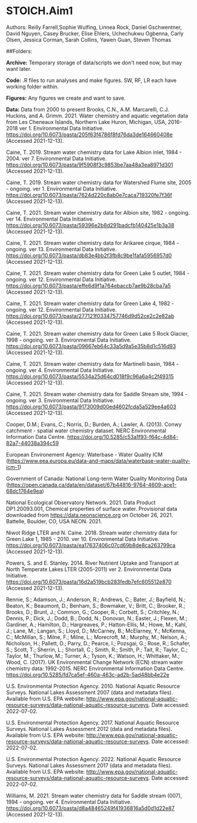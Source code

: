 # STOICH.Aim1

Authors: Reilly Farrell,Sophie Wulfing, Linnea Rock, Daniel Gschwentner, David Nguyen, Casey Brucker, Elise Ehlers, Uchechukwu Ogbenna, Carly Olsen, Jessica Corman, Sarah Collins, Yawen Guan, Steven Thomas

##Folders:

**Archive:** Temporary storage of data/scripts we don't need now, but may want later.

**Code:** .R files to run analyses and make figures. SW, RF, LR each have working folder within.

**Figures:** Any figures we create and want to save. 

**Data:**  Data from 2000 to present 
Brooks, C.N., A.M. Marcarelli, C.J. Huckins, and A. Grimm. 2021. Water chemistry and aquatic vegetation data from Les Cheneaux Islands, Northern Lake Huron, Michigan, USA, 2016-2018 ver 1. Environmental Data Initiative. https://doi.org/10.6073/pasta/205f63f4786f8fd76da3de164660408e (Accessed 2021-12-13).
 
Caine, T. 2019. Stream water chemistry data for Lake Albion inlet, 1984 - 2004. ver 7. Environmental Data Initiative. https://doi.org/10.6073/pasta/9f5908f3c9853be7aa48a3ea8971d301 (Accessed 2021-12-13).

Caine, T. 2019. Stream water chemistry data for Watershed Flume site, 2005 - ongoing. ver 1. Environmental Data Initiative. https://doi.org/10.6073/pasta/7624d220c8ab0e7caca719320fe7f36f (Accessed 2021-12-13).
     
Caine, T. 2021. Stream water chemistry data for Albion site, 1982 - ongoing. ver 14. Environmental Data Initiative. https://doi.org/10.6073/pasta/59396e2b8d291badcfb140425e1b3a38 (Accessed 2021-12-13).

Caine, T. 2021. Stream water chemistry data for Arikaree cirque, 1984 - ongoing. ver 13. Environmental Data Initiative. https://doi.org/10.6073/pasta/db83e4bb2f3fb8c9be1fafa5956957d0 (Accessed 2021-12-13).
   
Caine, T. 2021. Stream water chemistry data for Green Lake 5 outlet, 1984 - ongoing. ver 12. Environmental Data Initiative. https://doi.org/10.6073/pasta/effe6d9f1a764ebaccb7ae9b28cba7a5 (Accessed 2021-12-13).

Caine, T. 2021. Stream water chemistry data for Green Lake 4, 1982 - ongoing. ver 12. Environmental Data Initiative. https://doi.org/10.6073/pasta/277121f0334757746d9d52ce2c2e82ab (Accessed 2021-12-13).

Caine, T. 2021. Stream water chemistry data for Green Lake 5 Rock Glacier, 1998 - ongoing. ver 3. Environmental Data Initiative. https://doi.org/10.6073/pasta/09667eb64c33a5d9a5e35b8d1c516d93 (Accessed 2021-12-13).
 
Caine, T. 2021. Stream water chemistry data for Martinelli basin, 1984 - ongoing. ver 4. Environmental Data Initiative. https://doi.org/10.6073/pasta/5534a25d64cd018f9c96a6a4c2f49315 (Accessed 2021-12-13).

Caine, T. 2021. Stream water chemistry data for Saddle Stream site, 1994 - ongoing. ver 3. Environmental Data Initiative. https://doi.org/10.6073/pasta/9173009d00ed4602fcda5a529ee4a603 (Accessed 2021-12-13).

Cooper, D.M.; Evans, C.; Norris, D.; Burden, A.; Lawler, A. (2013). Conwy catchment - spatial water chemistry dataset. NERC Environmental Information Data Centre. https://doi.org/10.5285/c53a1f93-f64c-4d84-82a7-44038a394c59

European Environement Agency: Waterbase - Water Quality ICM (https://www.eea.europa.eu/data-and-maps/data/waterbase-water-quality-icm-1)

Government of Canada: National Long-term Water Quality Monitoring Data (https://open.canada.ca/data/en/dataset/67b44816-9764-4609-ace1-68dc1764e9ea)

National Ecological Observatory Network. 2021. Data Product DP1.20093.001, Chemical properties of surface water. Provisional data downloaded from https://data.neonscience.org on October 26, 2021. Battelle, Boulder, CO, USA NEON. 2021.

Niwot Ridge LTER and N. Caine. 2018. Stream water chemistry data for Green Lake 1, 1985 - 2010. ver 10. Environmental Data Initiative. https://doi.org/10.6073/pasta/ea17637406c07cd69b8de8ca263799ca (Accessed 2021-12-13).

Powers, S. and E. Stanley. 2014. River Nutrient Uptake and Transport at North Temperate Lakes LTER (2005-2011) ver 2. Environmental Data Initiative. https://doi.org/10.6073/pasta/16d2a519bcb283fedb7efc605512e870 (Accessed 2021-12-13).
 
Rennie, S.; Adamson, J.; Anderson, R.; Andrews, C.; Bater, J.; Bayfield, N.; Beaton, K.; Beaumont, D.; Benham, S.; Bowmaker, V.; Britt, C.; Brooker, R.; Brooks, D.; Brunt, J.; Common, G.; Cooper, R.; Corbett, S.; Critchley, N.; Dennis, P.; Dick, J.; Dodd, B.; Dodd, N.; Donovan, N.; Easter, J.; Flexen, M.; Gardiner, A.; Hamilton, D.; Hargreaves, P.; Hatton-Ellis, M.; Howe, M.; Kahl, J.; Lane, M.; Langan, S.; Lloyd, D.; McCarney, B.; McElarney, Y.; McKenna, C.; McMillan, S.; Milne, F.; Milne, L.; Morecroft, M.; Murphy, M.; Nelson, A.; Nicholson, H.; Pallett, D.; Parry, D.; Pearce, I.; Pozsgai, G.; Rose, R.; Schafer, S.; Scott, T.; Sherrin, L.; Shortall, C.; Smith, R.; Smith, P.; Tait, R.; Taylor, C.; Taylor, M.; Thurlow, M.; Turner, A.; Tyson, K.; Watson, H.; Whittaker, M.; Wood, C. (2017). UK Environmental Change Network (ECN) stream water chemistry data: 1992-2015. NERC Environmental Information Data Centre. https://doi.org/10.5285/fd7ca5ef-460a-463c-ad2b-5ad48bb4e22e
 
U.S. Environmental Protection Agency. 2010. National Aquatic Resource Surveys. National Lakes Assessment 2007 (data and metadata files). Available from U.S. EPA website: http://www.epa.gov/national-aquatic-resource-surveys/data-national-aquatic-resource-surveys. Date accessed: 2022-07-02.

U.S. Environmental Protection Agency. 2017. National Aquatic Resource Surveys. National Lakes Assessment 2012 (data and metadata files). Available from U.S. EPA website: http://www.epa.gov/national-aquatic-resource-surveys/data-national-aquatic-resource-surveys. Date accessed: 2022-07-02.

U.S. Environmental Protection Agency. 2022. National Aquatic Resource Surveys. National Lakes Assessment 2017 (data and metadata files). Available from U.S. EPA website: http://www.epa.gov/national-aquatic-resource-surveys/data-national-aquatic-resource-surveys. Date accessed: 2022-07-02.

Williams, M. 2021. Stream water chemistry data for Saddle stream (007), 1994 - ongoing. ver 4. Environmental Data Initiative. https://doi.org/10.6073/pasta/d8a48465249f41936816a5d0d1d22e87 (Accessed 2021-12-13).
  
